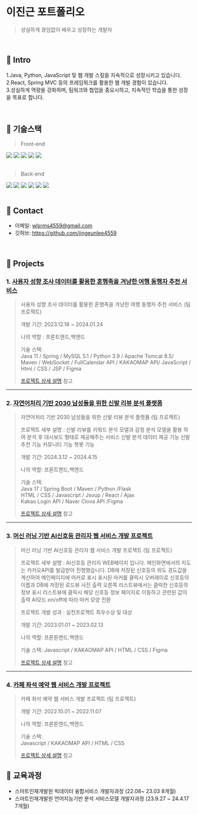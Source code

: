 # 이진근 포트폴리오
>성실하게 끊임없이 배우고 성장하는 개발자
</br>

## :pushpin: Intro
1.Java, Python, JavaScript 및 웹 개발 스킬을 지속적으로 성장시키고 있습니다.
</br>
2.React, Spring MVC 등의 프레임워크를 활용한 웹 개발 경험이 있습니다.
</br>
3.성실하게 역량을 강화하며, 팀워크와 협업을 중요시하고, 지속적인 학습을 통한 성장을 목표로 합니다.

</br>

## :pushpin: 기술스택
>Front-end
<div>
<img src="https://img.shields.io/badge/react.js-61DAFB?style=for-the-badge&logo=react&logoColor=black"/>
<img src="https://img.shields.io/badge/css-1572B6?style=for-the-badge&logo=css3&logoColor=white"/>
<img src="https://img.shields.io/badge/html5-E34F26?style=for-the-badge&logo=html5&logoColor=white"/>
<img src="https://img.shields.io/badge/javascript-F7DF1E?style=for-the-badge&logo=javascript&logoColor=black"/>
<img src="https://img.shields.io/badge/bootstrap-7952B3?style=for-the-badge&logo=bootstrap&logoColor=white">
</div>
</br>

>Back-end

<div>
<img src="https://img.shields.io/badge/node.js-339933?style=for-the-badge&logo=Node.js&logoColor=white"/>
<img src="https://img.shields.io/badge/python-3776AB?style=for-the-badge&logo=python&logoColor=white"/>
<img src="https://img.shields.io/badge/mysql-4479A1?style=for-the-badge&logo=mysql&logoColor=white"/>
<img src="https://img.shields.io/badge/spring-6DB33F?style=for-the-badge&logo=spring&logoColor=white"/>
<img src="https://img.shields.io/badge/springboot-6DB33F?style=for-the-badge&logo=springboot&logoColor=white"/>
<img src="https://img.shields.io/badge/java-007396?style=for-the-badge&logo=OpenJDK&logoColor=white">

</div>
</br>

## :pushpin: Contact
- 이메일: wlsrms4559@gmail.com
- 깃허브: https://github.com/jingeunlee4559

</br>

## :pushpin: Projects
### 1. [사용자 성향 조사 데이터를 활용한 혼행족을 겨냥한 여행 동행자 추천 서비스](https://github.com/2023-SMHRD-IS-AI1/WithusRepo)
>사용자 성향 조사 데이터를 활용한 혼행족을 겨냥한 여행 동행자 추천 서비스 (팀 프로젝트)
>  
>개발 기간: 2023.12.18 ~ 2024.01.24 
>
>나의 역할 : 프론트엔드,백엔드
>
>기술 스택:  
>Java 11 / Spring / MySQL 5.1 / Python 3.9 / Apache Tomcat 8.5/  
>Maven / WebSocket / FullCalendar API / KAKAOMAP API/
>JavaScript / Html / CSS / JSP / Figma
> 
>[프로젝트 상세 설명](https://github.com/2023-SMHRD-IS-AI1/WithusRepo) 참고

---

### 2. [자연어처리 기반 2030 남성들을 위한 신발 리뷰 분석 플랫폼](https://github.com/illhanunjung/ReadFi)
>자연어처리 기반 2030 남성들을 위한 신발 리뷰 분석 플랫폼  (팀 프로젝트)
>
>프로젝트 세부 설명 :
>신발 리뷰를 키워드 분석 모델과 감정 분석 모델을 활용 하여 분석 후 대시보드 형태로 제공해주는 서비스
신발 분석 데이터 제공 기능
신발 추천 기능
커뮤니티 기능
챗봇 기능
>  
>개발 기간: 2024.3.12 ~ 2024.4.15  
>
>나의 역할: 프론트엔드,백엔드 
>
>기술 스택:  
>Java 17 / Spring Boot / Maven / Python /Flask  
>HTML / CSS / Javascript / Jsoup / React / Ajax  
> Kakao Login API / Naver Clova API /Figma
>  
>[프로젝트 상세 설명](https://github.com/illhanunjung/ReadFit) 참고

---
### 3. [머신 러닝 기반  AI신호등 관리자 웹 서비스 개발 프로젝트](https://github.com/2022-SMHRD-SW-BigData-1/SSG)
>머신 러닝 기반  AI신호등 관리자 웹 서비스 개발 프로젝트 (팀 프로젝트)
>
>프로젝트 세부 설명 :
>AI신호등 관리자 WEB페이지 입니다. 메인화면에서의 지도는 카카오API를 발급받아 진행했습니다. DB에 저장된 신호등의 위도 경도값을 계산하여 메인페이지에 마커로 표시 표시된 마커를 클릭시 오버레이로 신호등의 이름과 DB에 저장된 로드뷰 사진 출력 오른쪽 리스트뷰에서는 클릭한 신호등의 정보 표시 리스트뷰에 클릭시 해당 신호등 정보 페이지로 이동하고 관련된 값이 출력 AI모드 on/off에 따라 마커 모양 전환 
>
>프로젝트 개발 성과 :
>실전프로젝트 최우수상 및 대상
>
>개발 기간: 2023.01.01 ~ 2023.02.13  
>
>나의 역할: 프론튼엔드,백엔드 
>
>기술 스택: Javascript / KAKAOMAP API / HTML / CSS / Figma
>  
>[프로젝트 상세 설명](https://github.com/2022-SMHRD-SW-BigData-1/SSG) 참고

---

### 4. [카페 좌석 예약 웹 서비스 개발 프로젝트](https://github.com/2022-SMHRD-SW-BigData-1/Camomile)
>카페 좌석 예약 웹 서비스 개발 프로젝트 (팀 프로젝트)
>
>개발 기간: 2022.10.01 ~ 2022.11.07  
>
>나의 역할: 프론튼엔드,백엔드
> 
>기술 스택:  
>Javascript / KAKAOMAP API / HTML / CSS 
>  
>[프로젝트 상세 설명](https://github.com/2022-SMHRD-SW-BigData-1/Camomile) 참고

## :pushpin: 교육과정
- 스마트인재개발원 빅데이터 융합서비스 개발자과정 (22.08~ 23.03 8개월)
- 스마트인재개발원 언어지능기반 분석 서비스모델 개발자과정 (23.9.27 ~ 24.4.17 7개월)
